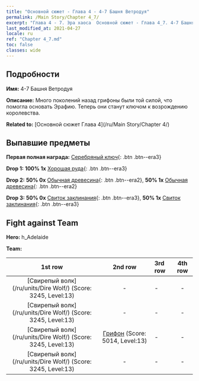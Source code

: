 ```yaml
---
title: "Основной сюжет - Глава 4 - 4-7 Башня Ветродуя"
permalink: /Main Story/Chapter 4_7/
excerpt: "Глава 4 - 7. Эра хаоса  Основной сюжет - Глава 4_7. 4-7 Башня Ветродуя"
last_modified_at: 2021-04-27
locale: ru
ref: "Chapter 4_7.md"
toc: false
classes: wide
---
```


## Подробности

 **Имя:** 4-7 Башня Ветродуя

 **Описание:** Много поколений назад грифоны были той силой, что помогла основать Эрафию. Теперь они станут ключом к возрождению королевства.

 **Related to:** [Основной сюжет Глава 4](/ru/Main Story/Chapter 4/)

## Выпавшие предметы

 **Первая полная награда:** [Серебряный ключ](/ItemsRU/con_693/){: .btn .btn--era3}

 **Drop 1:** **100% 1x** [Хорошая руда](/ItemsRU/mat_12/){: .btn .btn--era3}

 **Drop 2:** **50% 0x** [Обычная древесина](/ItemsRU/mat_7/){: .btn .btn--era2}, **50% 1x** [Обычная древесина](/ItemsRU/mat_7/){: .btn .btn--era2}

 **Drop 3:** **50% 0x** [Свиток заклинания](/ItemsRU/con_694/){: .btn .btn--era3}, **50% 1x** [Свиток заклинания](/ItemsRU/con_694/){: .btn .btn--era3}


## Fight against Team
 **Hero:** h_Adelaide

 **Team:**


  | 1st row | 2nd row | 3rd row | 4th row |
  |:----:|:----:|:----|:----:|
  | [Свирепый волк](/ru/units/Dire Wolf/) (Score: 3245, Level:13)  | - | - | - |
  | [Свирепый волк](/ru/units/Dire Wolf/) (Score: 3245, Level:13)  | - | - | - |
  | [Свирепый волк](/ru/units/Dire Wolf/) (Score: 3245, Level:13)  | [Грифон](/ru/units/Griffin/) (Score: 5014, Level:13)  | - | - |
  | [Свирепый волк](/ru/units/Dire Wolf/) (Score: 3245, Level:13)  | - | - | - |


